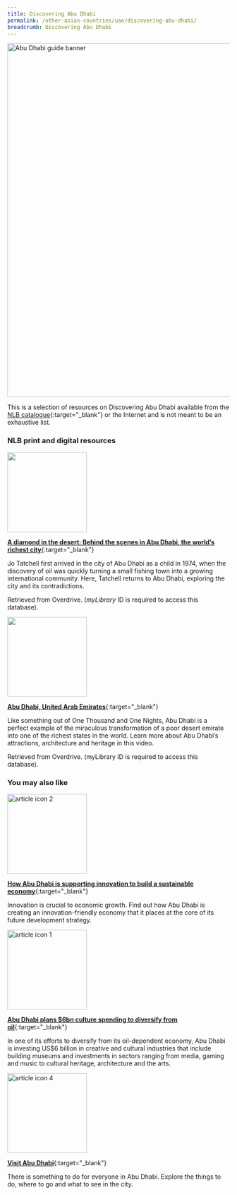 ```yaml
---
title: Discovering Abu Dhabi
permalink: /other-asian-countries/uae/discovering-abu-dhabi/
breadcrumb: Discovering Abu Dhabi
---
```

<img src="\images\uae\abu-dhabi-guide.jpg" alt="Abu Dhabi guide banner" style="width:800px;" />

This is a selection of resources on Discovering Abu Dhabi available from the [NLB catalogue](http://catalogue.nlb.gov.sg/){:target="_blank"} or the Internet and is not meant to be an exhaustive list.

### **NLB print and digital resources**

<img src="/images/book-covers/A diamond in the desert - Behind the scenes in Abu Dhabi, the world’s richest city.jpg" style="width:180px;" />

[**A diamond in the desert: Behind the scenes in Abu Dhabi, the world’s richest city**](https://nlb.overdrive.com/media/1266760){:target="_blank"}

Jo Tatchell first arrived in the city of Abu Dhabi as a child in 1974, when the discovery of oil was quickly turning a small fishing town into a growing international community. Here, Tatchell returns to Abu Dhabi, exploring the city and its contradictions.

Retrieved from Overdrive. (*myLibrary* ID is required to access this database).

<img src="/images/book-covers/Abu Dhabi, United Arab Emirates.jpg" style="width:180px;" />

[**Abu Dhabi, United Arab Emirates**](https://nlb.overdrive.com/media/276802){:target="_blank"}

Like something out of One Thousand and One Nights, Abu Dhabi is a perfect example of the miraculous transformation of a poor desert emirate into one of the richest states in the world. Learn more about Abu Dhabi’s attractions, architecture and heritage in this video.

Retrieved from Overdrive. (myLibrary ID is required to access this database).


### **You may also like**

<img src="/images/resources/Article 2.jpg" alt="article icon 2" style="width:180px;" />

[**How Abu Dhabi is supporting innovation to build a sustainable economy**](https://investmentmonitor.ai/uae/how-abu-dhabi-is-supporting-innovation-to-build-a-sustainable-economy){:target="_blank"}

Innovation is crucial to economic growth. Find out how Abu Dhabi is creating an innovation-friendly economy that it places at the core of its future development strategy.

<img src="/images/resources/Article 1.jpg" alt="article icon 1" style="width:180px;" />

[**Abu Dhabi plans $6bn culture spending to diversify from oil**](https://www.ft.com/content/c0ae0344-280b-40f0-a67f-7edc24033caf){:target="_blank"}

In one of its efforts to diversify from its oil-dependent economy, Abu Dhabi is investing US$6 billion in creative and cultural industries that include building museums and investments in sectors ranging from media, gaming and music to cultural heritage, architecture and the arts.



<img src="/images/resources/Article 4.jpg" alt="article icon 4" style="width:180px;" />

[**Visit Abu Dhabi**](https://visitabudhabi.cn/en){:target="_blank"}

There is something to do for everyone in Abu Dhabi. Explore the things to do, where to go and what to see in the city.